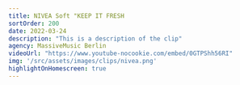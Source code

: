 ```yaml
---
title: NIVEA Soft "KEEP IT FRESH
sortOrder: 200
date: 2022-03-24
description: "This is a description of the clip"
agency: MassiveMusic Berlin
videoUrl: "https://www.youtube-nocookie.com/embed/0GTPShh56RI"
img: '/src/assets/images/clips/nivea.png'
highlightOnHomescreen: true
---
```

